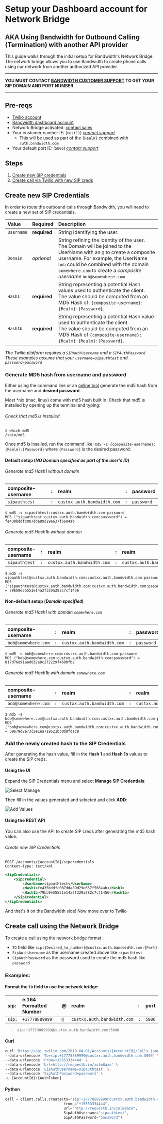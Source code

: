 # Setup your Dashboard account for Network Bridge

## AKA Using Bandwidth for Outbound Calling (Termination) with another API provider

This guide walks through the initial setup for Bandwidth's Network Bridge. The network bridge allows you to use Bandwidth to create phone calls using our network from another authorized API provider.

---

**YOU MUST CONTACT [BANDWIDTH CUSTOMER SUPPORT](http://support.bandwidth.com) TO GET YOUR SIP DOMAIN AND PORT NUMBER**

---

## Pre-reqs

* [Twilio account](http://twilio.com)
* [Bandwidth dashboard account](http://bandwidth.com)
* Network Bridge activated: [contact sales](https://www.bandwidth.com/)
* Your customer number IE: (`cust11`) _[contact support](http://support.bandwidth.com)_
    * This will be used as part of the `{Realm}` combined with `auth.bandwidth.com`
* Your default port IE: (`5006`) _[contact support](http://support.bandwidth.com)_

## Steps

1. [Create new SIP credentials](#create-new-sip-credentials)
2. [Create call via Twilio with new SIP creds](#create-call-using-the-network-bridge)

## Create new SIP Credentials

In order to route the outbound calls through Bandwidth, you will need to create a new set of SIP credentials.

| Value      | Required     | Description                                                                                                                                                                                                                                                                                                     |
|:-----------|:-------------|:----------------------------------------------------------------------------------------------------------------------------------------------------------------------------------------------------------------------------------------------------------------------------------------------------------------|
| `Username` | **required** | String identifying the user.                                                                                                                                                                                                                                                                                    |
| `Domain`   | _optional_   | String refining the identity of the user. <br> The Domain will be joined to the UserName with an `@` to create a composite username. For example, the UserName `bob` could be combined with the domain `somewhere.com` to create a _composite username_ `bob@somewhere.com` |
| `Hash1`    | **required** | String representing a potential Hash values used to authenticate the client. <br> The value should be computed from an MD5 Hash of: `{composite-username}:{Realm}:{Password}`.                                                                                                                                  |
| `Hash1b`   | **required** | String representing a potential Hash value used to authenticate the client. <br> The value should be computed from an MD5 Hash of `{composite-username}:{Realm}:{Realm}:{Password}`.                                                                                                                            |


_The Twilio platform requires a `SIPAuthUsername` and a `SIPAuthPassword`. These examples assume that your `username=sipauthtest` and `password=password`_

### Generate MD5 hash from username and password

Either using the command line or an [online tool](http://www.miraclesalad.com/webtools/md5.php) generate the md5 hash from the username and **desired password**.

Most *nix (mac, linux) come with md5 hash built in. Check that md5 is installed by opening up the terminal and typing:

###### Check that md5 is installed
```
$ which md5
/sbin/md5
```

Once md5 is insalled, run the command like: `md5 -s {composite-username}:{Realm}:{Password}` where `{Password}` is the desired password:

#### Default setup (_NO Domain specified as part of the user's ID_)

###### Generate md5 Hash1 _without_ domain

| composite-username | `:` | realm                       | `:` | password   |
|:-------------------|:----|:----------------------------|:----|:-----------|
| `sipauthtest`      | `:` | `custxx.auth.bandwidth.com` | `:` | `password` |

```
$ md5 -s sipauthtest:custxx.auth.bandwidth.com:password
MD5 ("sipauthtest:custxx.auth.bandwidth.com:password") = fe438bddfc087dda89d29e637f5684ab
```

###### Generate md5 Hash1b _without_ domain

| composite-username | `:` | realm                       | `:` | realm                       | `:` | password   |
|:-------------------|:----|:----------------------------|:----|:----------------------------|:----|:-----------|
| `sipauthtest`      | `:` | `custxx.auth.bandwidth.com` | `:` | `custxx.auth.bandwidth.com` | `:` | `password` |

```
$ md5 -s sipauthtest@custxx.auth.bandwidth.com:custxx.auth.bandwidth.com:password
MD5 ("sipauthtest@custxx.auth.bandwidth.com:custxx.auth.bandwidth.com:password") = 79bb0e55551e14a2f329a282c7cf1456
```

#### Non-default setup (_Domain specified_)

###### Generate md5 Hash1 _with_ domain `somewhere.com`

| composite-username  | `:` | realm                       | `:` | password   |
|:--------------------|:----|:----------------------------|:----|:-----------|
| `bob@somewhere.com` | `:` | `custxx.auth.bandwidth.com` | `:` | `password` |

```
$ md5 -s bob@somewhere.com:custxx.auth.bandwidth.com:password
MD5 ("bob@somewhere.com:custxx.auth.bandwidth.com:password") = 817d76e91aad032a8c272229f468bfb2
```

###### Generate md5 Hash1b _with_ domain `somewhere.com`

| composite-username  | `:` | realm                       | `:` | realm                       | `:` | password   |
|:--------------------|:----|:----------------------------|:----|:----------------------------|:----|:-----------|
| `bob@somewhere.com` | `:` | `custxx.auth.bandwidth.com` | `:` | `custxx.auth.bandwidth.com` | `:` | `password` |

```
$ md5 -s bob@somewhere.com@custxx.auth.bandwidth.com:custxx.auth.bandwidth.com:password
MD5 ("bob@somewhere.com@custxx.auth.bandwidth.com:custxx.auth.bandwidth.com:password") = 39679d2a73c2e1ea719621bc0d8fdac8
```

### Add the newly created hash to the SIP Credentials

After generating the hash value, fill in the **Hash 1** and **Hash 1b** values to create the SIP creds.

#### Using the UI

Expand the SIP Credentials menu and select **Manage SIP Credentials**:

![Select Manage](./images/sip_auth/select_manage.png)

Then fill in the values generated and selected and click **ADD**:

![Add Values](./images/sip_auth/add_values.png)

#### Using the REST API

You can also use the API to create SIP creds after generating the md5 hash value.

###### Create new SIP Credentials
```
POST /accounts/{accountId}/sipcredentials
Content-Type: text/xml
```

```xml
<SipCredentials>
    <SipCredential>
        <UserName>sipauthtest</UserName>
        <Hash1>fe438bddfc087dda89d29e637f5684ab</Hash1>
        <Hash1b>79bb0e55551e14a2f329a282c7cf1456</Hash1b>
    </SipCredential>
</SipCredentials>
```

And that's it on the Bandwidth side! Now move over to Twilio

## Create call using the Network Bridge

To create a call using the network bridge format :

* `TO` field like `sip:{Desired_to_number}@custxx.auth.bandwidth.com:{Port}`
* `SipAuthUsername` as the username created above like `sipauthtest`
* `SipAuthPassword` as the password used to create the md5 hash like `password`

### Examples:

#### Format the `TO` field to use the network bridge:

| sip:   | e.164 Formatted Number | @   | realm                       | :   | port   |
|:-------|:-----------------------|:----|:----------------------------|:----|:-------|
| `sip:` | `+17778889999`         | `@` | `custxx.auth.bandwidth.com` | `:` | `5006` |

> `sip:+17778889999@custxx.auth.bandwidth.com:5006`

#### Curl

```bash
curl 'https://api.twilio.com/2010-04-01/Accounts/{AccountId}/Calls.json' -X POST \
--data-urlencode 'To=sip:+17778889999@custxx.auth.bandwidth.com:5006' \
--data-urlencode 'From=+15553334444' \
--data-urlencode 'Url=http://requestb.in/zolm8azo' \
--data-urlencode 'SipAuthUsername=sipauthtest' \
--data-urlencode 'SipAuthPassword=password' \
-u {AccountId}:{AuthToken}
```

#### Python

```python
call = client.calls.create(to="sip:+17778889999@custxx.auth.bandwidth.com:5006",
                           from_="+15553334444",
                           url="http://requestb.in/zolm8azo",
                           SipAuthUsername="sipauthtest",
                           SipAuthPassword="password")
```

